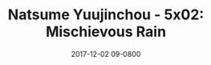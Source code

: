 ---
layout: entry.pug
title: "Natsume Yuujinchou - 5x02: Mischievous Rain"
date: 2017-12-02 09-0800
publishDate: 2017-12-31T00:00:00 -0800
broadcastDate: 2016-10-11 09-0800
categories: watchthroughs anime natsume-yuujinchou
draft: true
---